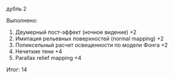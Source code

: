 дубль 2

Выполнено:
1) Двумерный пост-эффект (ночное видение) +2
2) Имитация рельевных поверхностей (normal mapping) +2
3) Попиксельный расчет освещенности по модели Фонга +2
4) Нечеткие тени +4 
5) Parallax relief mapping +4

Итог: 14
